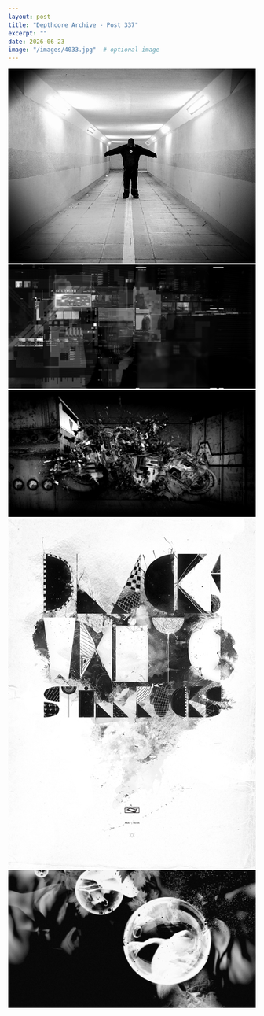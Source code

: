 ```yaml
---
layout: post
title: "Depthcore Archive - Post 337"
excerpt: ""
date: 2026-06-23
image: "/images/4033.jpg"  # optional image
---
```


<img src="/images/4033.jpg">
<img src="/images/4035.jpg" alt="4035.jpg"/>
<img src="/images/4036.jpg" alt="4036.jpg"/>
<img src="/images/4037.jpg" alt="4037.jpg"/>
<img src="/images/4039.jpg" alt="4039.jpg"/>
